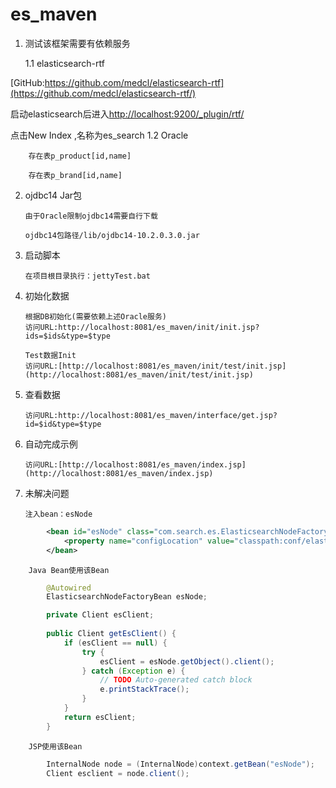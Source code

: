 es_maven
========
1.	测试该框架需要有依赖服务
	
	1.1 elasticsearch-rtf
		
[GitHub:https://github.com/medcl/elasticsearch-rtf](https://github.com/medcl/elasticsearch-rtf/)
		
启动elasticsearch后进入[http://localhost:9200/_plugin/rtf/](http://localhost:9200/_plugin/rtf/)
		
点击New Index ,名称为es_search
	1.2 Oracle
		
		存在表p_product[id,name]
		
		存在表p_brand[id,name]
2.	ojdbc14 Jar包
		
		由于Oracle限制ojdbc14需要自行下载
		
		ojdbc14包路径/lib/ojdbc14-10.2.0.3.0.jar
3.	启动脚本
		
		在项目根目录执行：jettyTest.bat
4.	初始化数据
		
		根据DB初始化(需要依赖上述Oracle服务)
		访问URL:http://localhost:8081/es_maven/init/init.jsp?ids=$ids&type=$type
		
		Test数据Init
		访问URL:[http://localhost:8081/es_maven/init/test/init.jsp](http://localhost:8081/es_maven/init/test/init.jsp)
5.	查看数据
		
		访问URL:http://localhost:8081/es_maven/interface/get.jsp?id=$id&type=$type
6.	自动完成示例

		访问URL:[http://localhost:8081/es_maven/index.jsp](http://localhost:8081/es_maven/index.jsp)
7.	未解决问题
		
		注入bean：esNode

```xml
		<bean id="esNode" class="com.search.es.ElasticsearchNodeFactoryBean">
			<property name="configLocation" value="classpath:conf/elasticsearch.properties" />
		</bean>
```
		
		Java Bean使用该Bean
		
```java
		@Autowired
		ElasticsearchNodeFactoryBean esNode;

		private Client esClient;
	
		public Client getEsClient() {
			if (esClient == null) {
				try {
					esClient = esNode.getObject().client();
				} catch (Exception e) {
					// TODO Auto-generated catch block
					e.printStackTrace();
				}
			}
			return esClient;
		}
```
		
		JSP使用该Bean
		
```java
		InternalNode node = (InternalNode)context.getBean("esNode");
		Client esclient = node.client();
```
